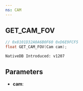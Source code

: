 ```yaml
---
ns: CAM
---
```

## GET_CAM_FOV

```c
// 0x8101D32A0A6B0F60 0xD6E9FCF5
float GET_CAM_FOV(Cam cam);
```

```
NativeDB Introduced: v1207
```

## Parameters
* **cam**:
